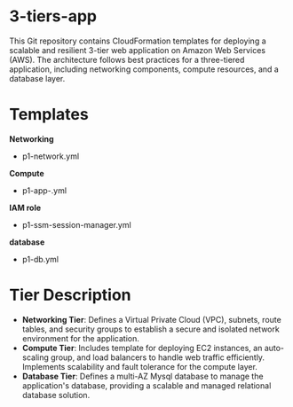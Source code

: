 # 3-tiers-app
This Git repository contains CloudFormation templates for deploying a scalable and resilient 3-tier web application on Amazon Web Services (AWS). The architecture follows best practices for a three-tiered application, including networking components, compute resources, and a database layer.

# Templates

**Networking**
- p1-network.yml

**Compute**
- p1-app-.yml
  
**IAM role**
- p1-ssm-session-manager.yml
  
**database**
- p1-db.yml

# Tier Description

- **Networking Tier**: Defines a Virtual Private Cloud (VPC), subnets, route tables, and security groups to establish a secure and isolated network environment for the application.
- **Compute Tier**: Includes template for deploying EC2 instances, an auto-scaling group, and load balancers to handle web traffic efficiently. Implements scalability and fault tolerance for the compute layer.
- **Database Tier**: Defines a multi-AZ Mysql database to manage the application's database, providing a scalable and managed relational database solution.
